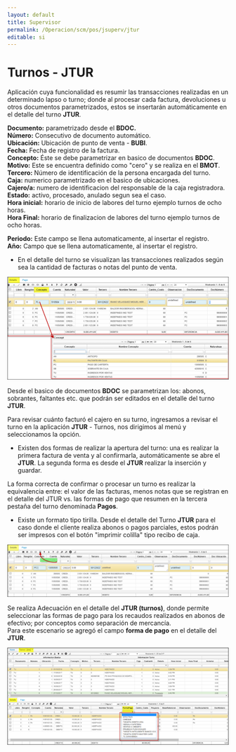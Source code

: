 ```yaml
---
layout: default
title: Supervisor
permalink: /Operacion/scm/pos/jsuperv/jtur
editable: si
---
```


# Turnos - JTUR

Aplicación cuya funcionalidad es resumir las transacciones realizadas en un determinado lapso o turno; donde al procesar cada factura, devoluciones u otros documentos parametrizados, estos se insertarán automáticamente en el detalle del turno **JTUR**.  

  

**Documento:** parametrizado desde el **BDOC.**  
**Número:** Consecutivo de documento automático.  
**Ubicación:** Ubicación de punto de venta - **BUBI**.  
**Fecha:** Fecha de registro de la factura.  
**Concepto:** Éste se debe parametrizar en basico de documentos **BDOC**.  
**Motivo:**  Este se encuentra definido como "cero" y se realiza en el **BMOT**.  
**Tercero:** Número de identificación de la persona encargada del turno.  
**Caja:** numerico parametrizado en el basico de ubicaciones.  
**Cajero/a:** numero de identificacion del responsable de la caja registradora.  
**Estado:** activo, procesado, anulado segun sea el caso.  
**Hora inicial:** horario de inicio de labores del turno ejemplo turnos de ocho horas.  
**Hora Final:** horario de finalizacion de labores del turno ejemplo turnos de ocho horas.  

**Periodo:** Este campo se llena automaticamente, al insertar el registro.  
**Año:** Campo que se llena automaticamente, al insertar el registro.   


* En el detalle del turno se visualizan las transacciones realizados según sea la cantidad de facturas o notas del punto de venta.  

![](jtur3.png)  

Desde el basico de documentos **BDOC** se parametrizan los: abonos, sobrantes, faltantes etc. que podrán ser editados en el detalle del turno **JTUR**.  


Para revisar cuánto facturó el cajero en su turno, ingresamos a revisar el turno en la aplicación **JTUR** - Turnos, nos dirigimos al menú y seleccionamos la opción.  


* Existen dos formas de realizar la apertura del turno: una es realizar la primera factura de venta y al confirmarla, automáticamente se abre el **JTUR**. La segunda forma es desde el **JTUR** realizar la inserción y guardar.  


La forma correcta de confirmar o procesar un turno es realizar la equivalencia entre: el valor de las facturas, menos notas que se registran en el detalle del JTUR vs. las formas de pago que resumen en la tercera pestaña del turno denominada **Pagos**.  



* Existe un formato tipo tirilla. Desde el detalle del Turno **JTUR** para el caso donde el cliente realiza abonos o pagos parciales, estos podrán ser impresos con el botón "imprimir colilla" tipo recibo de caja.  


![](jtur2.png)

Se realiza Adecuación en el detalle del **JTUR (turnos)**, donde permite seleccionar las formas de pago para los recaudos realizados en abonos de efectivo; por conceptos como separación de mercancía.  
Para este escenario se agregó el campo **forma de pago** en el detalle del **JTUR**.   

![](jtur5.png)  







